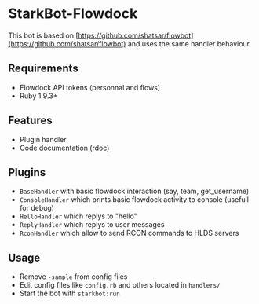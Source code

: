 # StarkBot-Flowdock

This bot is based on [https://github.com/shatsar/flowbot](https://github.com/shatsar/flowbot) and uses the same handler behaviour.

## Requirements

* Flowdock API tokens (personnal and flows)
* Ruby 1.9.3+

## Features

* Plugin handler 
* Code documentation (rdoc)

## Plugins

* `BaseHandler` with basic flowdock interaction (say, team, get_username)
* `ConsoleHandler` which prints basic flowdock activity to console (usefull for debug)
* `HelloHandler` which replys to "hello"
* `ReplyHandler` which replys to user messages
* `RconHandler` which allow to send RCON commands to HLDS servers

## Usage

* Remove `-sample` from config files
* Edit config files like `config.rb` and others located in `handlers/`
* Start the bot with `starkbot:run`